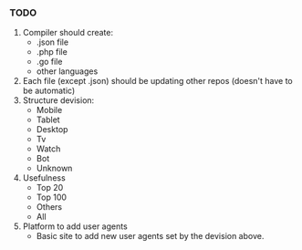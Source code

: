 ### TODO
1. Compiler should create:
	- .json file
	- .php file
	- .go file
	- other languages
2. Each file (except .json) should be updating other repos (doesn't have to be automatic)
3. Structure devision:
	- Mobile
	- Tablet
	- Desktop
	- Tv
	- Watch
	- Bot
	- Unknown
4. Usefulness
	- Top 20
	- Top 100
	- Others
	- All
5. Platform to add user agents
    - Basic site to add new user agents set by the devision above.
